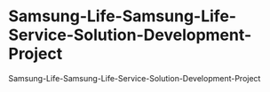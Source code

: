 # Samsung-Life-Samsung-Life-Service-Solution-Development-Project
Samsung-Life-Samsung-Life-Service-Solution-Development-Project
